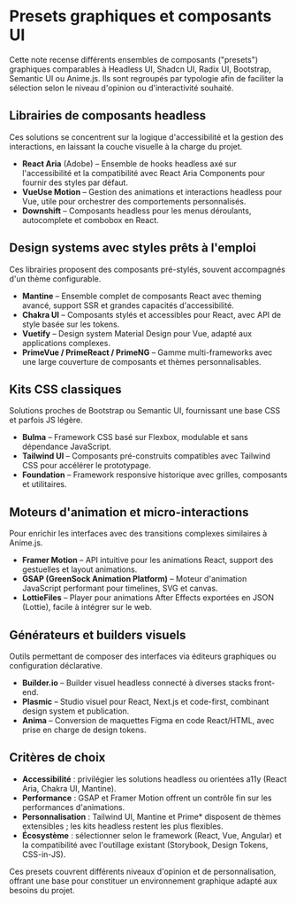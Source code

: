 # Presets graphiques et composants UI

Cette note recense différents ensembles de composants ("presets") graphiques comparables à Headless UI, Shadcn UI, Radix UI, Bootstrap, Semantic UI ou Anime.js. Ils sont regroupés par typologie afin de faciliter la sélection selon le niveau d'opinion ou d'interactivité souhaité.

## Librairies de composants headless

Ces solutions se concentrent sur la logique d'accessibilité et la gestion des interactions, en laissant la couche visuelle à la charge du projet.

- **React Aria** (Adobe) – Ensemble de hooks headless axé sur l'accessibilité et la compatibilité avec React Aria Components pour fournir des styles par défaut.
- **VueUse Motion** – Gestion des animations et interactions headless pour Vue, utile pour orchestrer des comportements personnalisés.
- **Downshift** – Composants headless pour les menus déroulants, autocomplete et combobox en React.

## Design systems avec styles prêts à l'emploi

Ces librairies proposent des composants pré-stylés, souvent accompagnés d'un thème configurable.

- **Mantine** – Ensemble complet de composants React avec theming avancé, support SSR et grandes capacités d'accessibilité.
- **Chakra UI** – Composants stylés et accessibles pour React, avec API de style basée sur les tokens.
- **Vuetify** – Design system Material Design pour Vue, adapté aux applications complexes.
- **PrimeVue / PrimeReact / PrimeNG** – Gamme multi-frameworks avec une large couverture de composants et thèmes personnalisables.

## Kits CSS classiques

Solutions proches de Bootstrap ou Semantic UI, fournissant une base CSS et parfois JS légère.

- **Bulma** – Framework CSS basé sur Flexbox, modulable et sans dépendance JavaScript.
- **Tailwind UI** – Composants pré-construits compatibles avec Tailwind CSS pour accélérer le prototypage.
- **Foundation** – Framework responsive historique avec grilles, composants et utilitaires.

## Moteurs d'animation et micro-interactions

Pour enrichir les interfaces avec des transitions complexes similaires à Anime.js.

- **Framer Motion** – API intuitive pour les animations React, support des gestuelles et layout animations.
- **GSAP (GreenSock Animation Platform)** – Moteur d'animation JavaScript performant pour timelines, SVG et canvas.
- **LottieFiles** – Player pour animations After Effects exportées en JSON (Lottie), facile à intégrer sur le web.

## Générateurs et builders visuels

Outils permettant de composer des interfaces via éditeurs graphiques ou configuration déclarative.

- **Builder.io** – Builder visuel headless connecté à diverses stacks front-end.
- **Plasmic** – Studio visuel pour React, Next.js et code-first, combinant design system et publication.
- **Anima** – Conversion de maquettes Figma en code React/HTML, avec prise en charge de design tokens.

## Critères de choix

- **Accessibilité** : privilégier les solutions headless ou orientées a11y (React Aria, Chakra UI, Mantine).
- **Performance** : GSAP et Framer Motion offrent un contrôle fin sur les performances d'animations.
- **Personnalisation** : Tailwind UI, Mantine et Prime* disposent de thèmes extensibles ; les kits headless restent les plus flexibles.
- **Écosystème** : sélectionner selon le framework (React, Vue, Angular) et la compatibilité avec l'outillage existant (Storybook, Design Tokens, CSS-in-JS).

Ces presets couvrent différents niveaux d'opinion et de personnalisation, offrant une base pour constituer un environnement graphique adapté aux besoins du projet.
